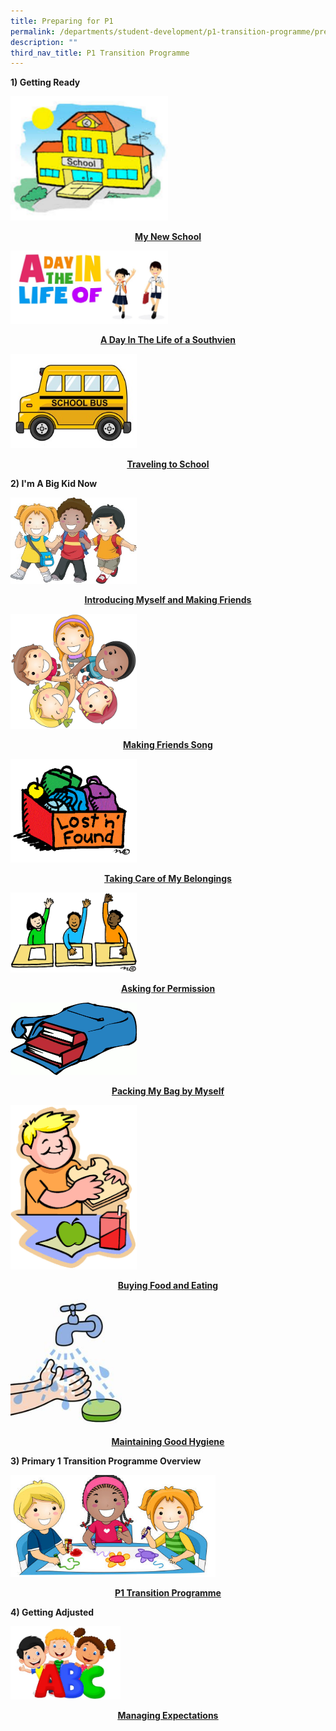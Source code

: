 ```yaml
---
title: Preparing for P1
permalink: /departments/student-development/p1-transition-programme/preparing-for-p1
description: ""
third_nav_title: P1 Transition Programme
---
```

<p><strong>1) Getting Ready</strong></p>
<img style="width: 50%;" src="/images/mynewschool.png" />
<p style="text-align: center;"><strong><u><a href="https://drive.google.com/file/d/1WqQz7W11aTmSsEeWWu8erhxBgzzD3S5c/view?usp=sharing" target="_blank" rel="noopener">My New School</a></u></strong></p>
<img style="width: 50%;" src="/images/adayinthelife.jpg" />
<p style="text-align: center;"><strong><u><a href="https://drive.google.com/file/d/1l7Fk5p4cujOSgQka3ol-8SJM80TcOnvu/view?usp=sharing" target="_blank" rel="noopener">A Day In The Life of a Southvien</a></u></strong></p>
<img style="width: 40%;" src="/images/travelling.jpg" />
<p style="text-align: center;"><strong><u><a href="https://drive.google.com/file/d/1Sx8Lp9jOw3m0C3tpoQEqGhZZ5LKZzks-/view?usp=sharing" target="_blank" rel="noopener">Traveling to School</a></u></strong></p>
<p><strong>2) I'm A Big Kid Now</strong></p>
<img style="width: 40%;" src="/images/intro.jpg" />
<p style="text-align: center;"><strong><u><a href="https://drive.google.com/file/d/1Ew9PLfWWHJnvAufl3FeDYALtgKXe_qnY/view?usp=sharing" target="_blank" rel="noopener">Introducing Myself and Making Friends</a></u></strong></p>
<img style="width: 40%;" src="/images/make.jpg" />
<p style="text-align: center;"><strong><a href="https://drive.google.com/file/d/1NsWJK6s-21FS5jVpG0icAXwsMzyaxNlq/view?usp=sharing" target="_blank" rel="noopener">Making Friends Song</a></strong></p>
<img style="width: 40%;" src="/images/takecare.gif" />
<p style="text-align: center;"><strong><u><a href="/files/2%20Taking%20Care%20of%20my%20Belongings_v2.pdf" target="_blank" rel="noopener">Taking Care of My Belongings</a></u></strong></p>
<img style="width: 40%;" src="/images/ask.gif" />
<p style="text-align: center;"><strong><u><a href="/files/COMIC%20-%20Asking%20for%20Permission%20-%20Toilet.pdf" target="_blank" rel="noopener">Asking for Permission</a></u></strong></p>
<img style="width: 40%;" src="/images/pack.png" />
<p style="text-align: center;"><strong><u><a href="https://drive.google.com/file/d/1R8vQpeQwG-ISv1kWpr__jB4FMPKOxJvy/view?usp=sharing" target="_blank" rel="noopener">Packing My Bag by Myself</a></u></strong></p>
<img style="width: 40%;" src="/images/buy.png" />
<p style="text-align: center;"><strong><u><a href="https://drive.google.com/file/d/14cdbsC--R7Qb5yzzEALr5941K8LaJVRC/view?usp=sharing" target="_blank" rel="noopener">Buying Food and Eating</a></u></strong></p>
<img style="width: 40%;" src="/images/good.jpg" />
<p style="text-align: center;"><strong><a href="https://drive.google.com/file/d/1p1zRH1RB-gDYx9OUTzQcmAdSfR75xm_E/view?usp=sharing" target="_blank" rel="noopener">Maintaining Good Hygiene </a></strong></p>
<p><strong>3) Primary 1 Transition Programme Overview</strong></p>
<img style="width: 65%;" src="/images/p1transitionprogramme.png" />
<p style="text-align: center;"><strong><u><a href="https://drive.google.com/file/d/15zJfKyBFb0S6ZA35EvSAugccQdiWIx61/view?usp=sharing" target="">P1 Transition Programme</a></u></strong></p>
<p><strong>4) Getting Adjusted</strong></p>
<img style="width: 35%;" src="/images/manage.jpg" />
<p style="text-align: center;"><strong><u><a href="/files/5%20Managing%20Expectations.pdf" target="_blank" rel="noopener">Managing Expectations</a></u></strong></p>